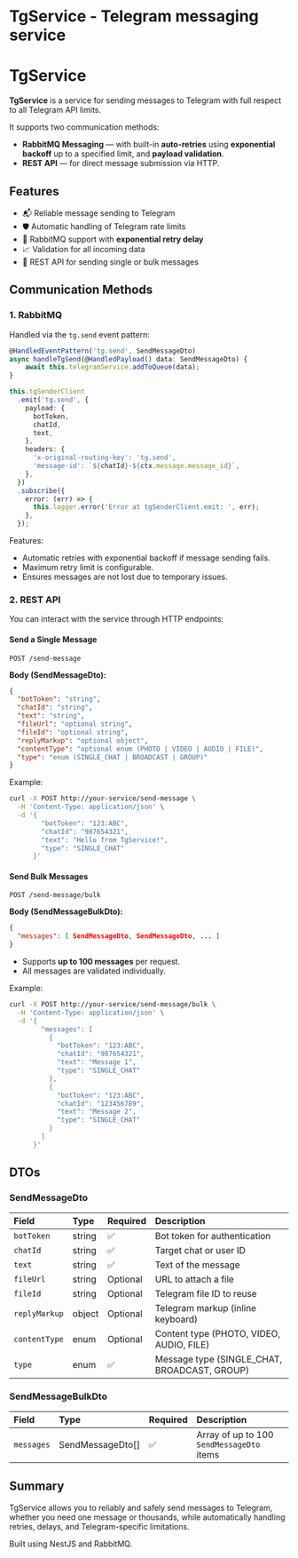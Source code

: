 # TgService - Telegram messaging service

# TgService

**TgService** is a service for sending messages to Telegram with full respect to all Telegram API limits.

It supports two communication methods:

- **RabbitMQ Messaging** — with built-in **auto-retries** using **exponential backoff** up to a specified limit, and **payload validation**.
- **REST API** — for direct message submission via HTTP.

## Features

- 📬 Reliable message sending to Telegram
- 🛡️ Automatic handling of Telegram rate limits
- 🔁 RabbitMQ support with **exponential retry delay**
- 📈 Validation for all incoming data
- 🚀 REST API for sending single or bulk messages

## Communication Methods

### 1. RabbitMQ

Handled via the `tg.send` event pattern:

```typescript
@HandledEventPattern('tg.send', SendMessageDto)
async handleTgSend(@HandledPayload() data: SendMessageDto) {
    await this.telegramService.addToQueue(data);
}
```

```typescript
this.tgSenderClient
  .emit('tg.send', {
    payload: {
      botToken,
      chatId,
      text,
    },
    headers: {
      'x-original-routing-key': 'tg.send',
      'message-id': `${chatId}-${ctx.message.message_id}`,
    },
  })
  .subscribe({
    error: (err) => {
      this.logger.error('Error at tgSenderClient.emit: ', err);
    },
  });
```

Features:

- Automatic retries with exponential backoff if message sending fails.
- Maximum retry limit is configurable.
- Ensures messages are not lost due to temporary issues.

### 2. REST API

You can interact with the service through HTTP endpoints:

#### Send a Single Message

```http
POST /send-message
```

**Body (SendMessageDto):**

```json
{
  "botToken": "string",
  "chatId": "string",
  "text": "string",
  "fileUrl": "optional string",
  "fileId": "optional string",
  "replyMarkup": "optional object",
  "contentType": "optional enum (PHOTO | VIDEO | AUDIO | FILE)",
  "type": "enum (SINGLE_CHAT | BROADCAST | GROUP)"
}
```

Example:

```bash
curl -X POST http://your-service/send-message \
  -H 'Content-Type: application/json' \
  -d '{
        "botToken": "123:ABC",
        "chatId": "987654321",
        "text": "Hello from TgService!",
        "type": "SINGLE_CHAT"
      }'
```

#### Send Bulk Messages

```http
POST /send-message/bulk
```

**Body (SendMessageBulkDto):**

```json
{
  "messages": [ SendMessageDto, SendMessageDto, ... ]
}
```

- Supports **up to 100 messages** per request.
- All messages are validated individually.

Example:

```bash
curl -X POST http://your-service/send-message/bulk \
  -H 'Content-Type: application/json' \
  -d '{
        "messages": [
          {
            "botToken": "123:ABC",
            "chatId": "987654321",
            "text": "Message 1",
            "type": "SINGLE_CHAT"
          },
          {
            "botToken": "123:ABC",
            "chatId": "123456789",
            "text": "Message 2",
            "type": "SINGLE_CHAT"
          }
        ]
      }'
```

## DTOs

### SendMessageDto

| Field         | Type   | Required | Description                                  |
| :------------ | :----- | :------- | :------------------------------------------- |
| `botToken`    | string | ✅       | Bot token for authentication                 |
| `chatId`      | string | ✅       | Target chat or user ID                       |
| `text`        | string | ✅       | Text of the message                          |
| `fileUrl`     | string | Optional | URL to attach a file                         |
| `fileId`      | string | Optional | Telegram file ID to reuse                    |
| `replyMarkup` | object | Optional | Telegram markup (inline keyboard)            |
| `contentType` | enum   | Optional | Content type (PHOTO, VIDEO, AUDIO, FILE)     |
| `type`        | enum   | ✅       | Message type (SINGLE_CHAT, BROADCAST, GROUP) |

### SendMessageBulkDto

| Field      | Type             | Required | Description                               |
| :--------- | :--------------- | :------- | :---------------------------------------- |
| `messages` | SendMessageDto[] | ✅       | Array of up to 100 `SendMessageDto` items |

## Summary

TgService allows you to reliably and safely send messages to Telegram, whether you need one message or thousands, while automatically handling retries, delays, and Telegram-specific limitations.

Built using NestJS and RabbitMQ.
